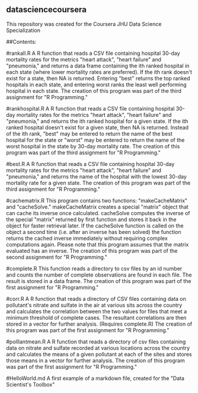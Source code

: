 ## datasciencecoursera
This repository was created for the Coursera JHU Data Science Specialization

##Contents:

#rankall.R
A R function that reads a CSV file containing hospital 30-day mortality rates for the metrics "heart attack", "heart failure" and "pneumonia," and returns a data frame containing the ith ranked hospital in each state (where lower mortality rates are preferred).  If the ith rank doesn't exist for a state, then NA is returned.  Entering "best" returns the top ranked hospitals in each state, and entering worst ranks the least well performing hospital in each state.  The creation of this program was part of the third assignment for "R Programming."

#rankhospital.R
A R function that reads a CSV file containing hospital 30-day mortality rates for the metrics "heart attack", "heart failure" and "pneumonia," and returns the ith ranked hospital for a given state.  If the ith ranked hospital doesn't exist for a given state, then NA is returned.  Instead of the ith rank, "best" may be entered to return the name of the best hospital for the state or "worst" may be entered to return the name of the worst hospital in the state by 30-day mortality rate. The creation of this program was part of the third assignment for "R Programming."

#best.R
A R function that reads a CSV file containing hospital 30-day mortality rates for the metrics "heart attack", "heart failure" and "pneumonia," and returns the name of the hospital with the lowest 30-day mortality rate for a given state. The creation of this program was part of the third assignment for "R Programming."

#cachematrix.R 
This program contains two functions: "makeCacheMatrix" and "cacheSolve."  makeCacheMatrix creates a special "matrix" object that can cache its inverse once calculated.  cacheSolve computes the inverse of the special "matrix" returned by first function and stores it back in the object for faster retrieval later.  If the cacheSolve function is called on the object a second time (i.e. after an inverse has been solved) the function returns the cached inverse immediately without requiring complex computations again.  Please note that this program assumes that the matrix evaluated has an inverse. The creation of this program was part of the second assignment for "R Programming."

#complete.R
This function reads a directory to csv files by an id number and counts the number of complete observations are found in each file.  The result is stored in a data frame.  The creation of this program was part of the first assignment for "R Programming."
 
#corr.R
 A R function that reads a directory of CSV files containing data on pollutant's nitrate and sulfate in the air at various sits across the country and calculates the correlation between the two values for files that meet a minimum threshold of complete cases.  The resultant correlations are then stored in a vector for further analysis. (Requires complete.R) The creation of this program was part of the first assignment for "R Programming."

#polllantmean.R
 A R function that reads a directory of csv files containing data on nitrate and sulfate recorded at various locations across the country and calculates the means of a given pollutant at each of the sites and stores those means in a vector for further analysis.  The creation of this program was part of the first assignment for "R Programming."

#HelloWorld.md
 A first example of a markdown file, created for the "Data Scientist's Toolbox"